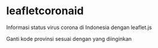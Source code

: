 # leafletcoronaid
Informasi status virus corona di Indonesia dengan leaflet.js

Ganti kode provinsi sesuai dengan yang diinginkan
